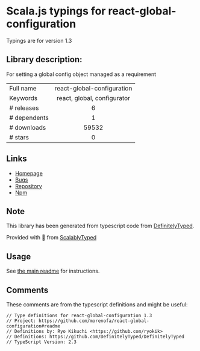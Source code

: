 
# Scala.js typings for react-global-configuration

Typings are for version 1.3

## Library description:
For setting a global config object managed as a requirement

|                    |                 |
| ------------------ | :-------------: |
| Full name          | react-global-configuration |
| Keywords           | react, global, configurator |
| # releases         | 6 |
| # dependents       | 1 |
| # downloads        | 59532 |
| # stars            | 0 |

## Links
- [Homepage](https://github.com/morenofa/react-global-configuration#readme)
- [Bugs](https://github.com/morenofa/react-global-configuration/issues)
- [Repository](https://github.com/morenofa/react-global-configuration)
- [Npm](https://www.npmjs.com/package/react-global-configuration)
    


## Note
This library has been generated from typescript code from [DefinitelyTyped](https://definitelytyped.org).

Provided with :purple_heart: from [ScalablyTyped](https://github.com/oyvindberg/ScalablyTyped)

## Usage
See [the main readme](../../readme.md) for instructions.

## Comments

These comments are from the typescript definitions and might be useful:
```
// Type definitions for react-global-configuration 1.3
// Project: https://github.com/morenofa/react-global-configuration#readme
// Definitions by: Ryo Kikuchi <https://github.com/ryokik>
// Definitions: https://github.com/DefinitelyTyped/DefinitelyTyped
// TypeScript Version: 2.3

```

